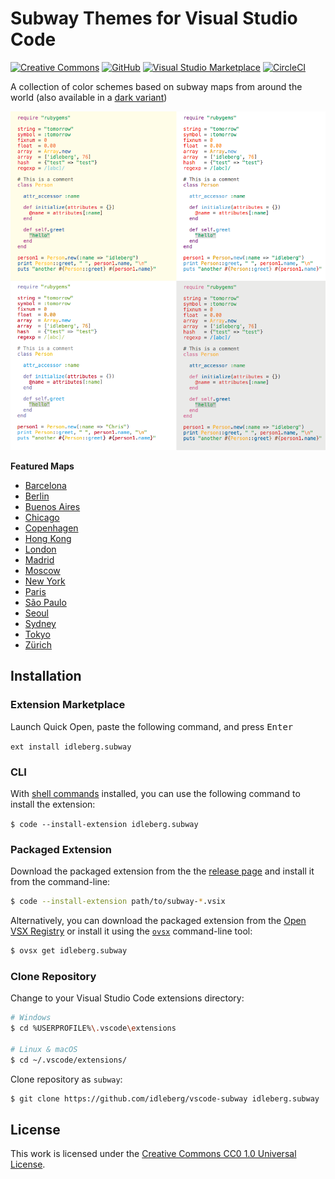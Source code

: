 # Subway Themes for Visual Studio Code

[![Creative Commons](https://flat.badgen.net/badge/license/CC0%201.0/orange)](http://creativecommons.org/publicdomain/zero/1.0/)
[![GitHub](https://flat.badgen.net/github/release/idleberg/vscode-subway)](https://github.com/idleberg/vscode-subway/releases)
[![Visual Studio Marketplace](https://vsmarketplacebadge.apphb.com/installs-short/idleberg.subway.svg?style=flat-square)](https://marketplace.visualstudio.com/items?itemName=idleberg.subway)
[![CircleCI](https://flat.badgen.net/circleci/github/idleberg/vscode-subway)](https://circleci.com/gh/idleberg/vscode-subway)

A collection of color schemes based on subway maps from around the world (also available in a [dark variant](https://marketplace.visualstudio.com/items?itemName=idleberg.subway-dark))

![Screenshot](https://raw.githubusercontent.com/idleberg/vscode-subway/master/images/screenshot.png)

**Featured Maps**

* [Barcelona](http://www.mapametrobarcelona.net/en-index.php)
* [Berlin](http://www.s-bahn-berlin.de/fahrplanundnetz/liniennetz.htm)
* [Buenos Aires](http://mapa-metro.com/en/Argentina/Buenos%20Aires/Buenos%20Aires-Subte-map.htm)
* [Chicago](http://www.transitchicago.com/maps/)
* [Copenhagen](http://intl.m.dk/#!/)
* [Hong Kong](http://www.mtr.com.hk/en/customer/services/system_map.html)
* [London](https://tfl.gov.uk/maps/track/tube)
* [Madrid](https://www.metromadrid.es/en/viaja_en_metro/red_de_metro/planos/)
* [Moscow](http://news.metro.ru/sc_lat.html)
* [New York](http://web.mta.info/maps/submap.html)
* [Paris](http://www.ratp.fr/informer/pdf/orienter/f_plan.php)
* [São Paulo](http://saopaulomap360.com/sao-paulo-metro-map)
* [Seoul](https://www.smrt.co.kr/program/cyberStation/main2.jsp?lang=e)
* [Sydney](http://www.sydneytrains.info/stations/network_map)
* [Tokyo](http://www.tokyometro.jp/en/subwaymap/)
* [Zürich](http://www.zvv.ch/zvv/en/timetable/network-maps.html)

## Installation

### Extension Marketplace

Launch Quick Open, paste the following command, and press <kbd>Enter</kbd>

`ext install idleberg.subway`

### CLI

With [shell commands](https://code.visualstudio.com/docs/editor/command-line) installed, you can use the following command to install the extension:

`$ code --install-extension idleberg.subway`

### Packaged Extension

Download the packaged extension from the the [release page](https://github.com/idleberg/vscode-subway/releases) and install it from the command-line:

```bash
$ code --install-extension path/to/subway-*.vsix
```

Alternatively, you can download the packaged extension from the [Open VSX Registry](https://open-vsx.org/) or install it using the [`ovsx`](https://www.npmjs.com/package/ovsx) command-line tool:

```bash
$ ovsx get idleberg.subway
```

### Clone Repository

Change to your Visual Studio Code extensions directory:

```bash
# Windows
$ cd %USERPROFILE%\.vscode\extensions

# Linux & macOS
$ cd ~/.vscode/extensions/
```

Clone repository as `subway`:

```bash
$ git clone https://github.com/idleberg/vscode-subway idleberg.subway
```

## License

This work is licensed under the [Creative Commons CC0 1.0 Universal License](http://creativecommons.org/publicdomain/zero/1.0/legalcode).
